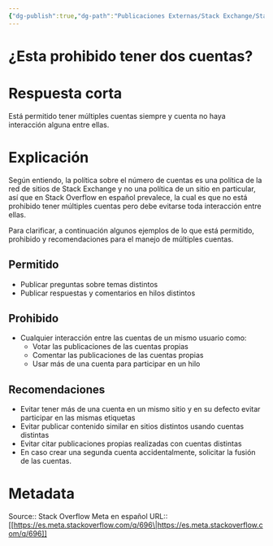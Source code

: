 ```yaml
---
{"dg-publish":true,"dg-path":"Publicaciones Externas/Stack Exchange/Stack Overflow en español/Stack Overflow en español Meta/es.meta.stackoverflow.com-696.md","permalink":"/publicaciones-externas/stack-exchange/stack-overflow-en-espanol/stack-overflow-en-espanol-meta/es-meta-stackoverflow-com-696/","title":"¿Esta prohibido tener dos cuentas?","hide":true,"noteIcon":"default","created":"2024-04-03T12:49:10.510-06:00","updated":"2024-04-05T16:43:58.833-06:00"}
---
```


# ¿Esta prohibido tener dos cuentas?

# Respuesta corta
Está permitido tener múltiples cuentas siempre y cuenta no haya interacción alguna entre ellas.

# Explicación

Según entiendo, la política sobre el número de cuentas es una política de la red de sitios de Stack Exchange y no una política de un sitio en particular, así que en Stack Overflow en español prevalece, la cual es que no está prohibido tener múltiples cuentas pero debe evitarse toda interacción entre ellas.

Para clarificar, a continuación algunos ejemplos de lo que está permitido, prohibido y recomendaciones para el manejo de múltiples cuentas.

## Permitido  

- Publicar preguntas sobre temas distintos
- Publicar respuestas y comentarios en hilos distintos

## Prohibido  

- Cualquier interacción entre las cuentas de un mismo usuario como:
  - Votar las publicaciones de las cuentas propias
  - Comentar las publicaciones de las cuentas propias
  - Usar más de una cuenta para participar en un hilo

## Recomendaciones

- Evitar tener más de una cuenta en un mismo sitio y en su defecto evitar participar en las mismas etiquetas
- Evitar publicar contenido similar en sitios distintos usando cuentas distintas
- Evitar citar publicaciones propias realizadas con cuentas distintas
- En caso crear una segunda cuenta accidentalmente, solicitar la fusión de las cuentas.


# Metadata
Source:: Stack Overflow Meta en español
URL:: [[https://es.meta.stackoverflow.com/q/696\|https://es.meta.stackoverflow.com/q/696]]

